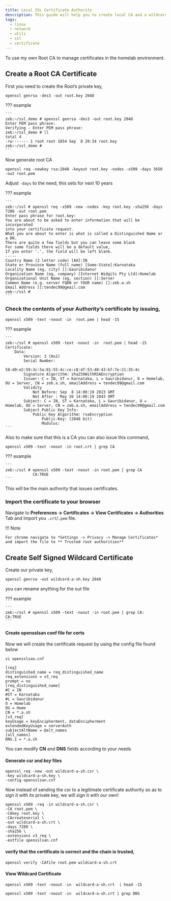 ```yaml
---
title: Local SSL Certificate Authority
description: This guide will help you to create local CA and a wildcard certificate for unlimited subdomains.
tags:
  - linux
  - network
  - utils
  - ssl
  - certificate
---
```


To use my own Root CA to manage certificates in the homelab environment.

## Create a Root CA Certificate

First you need to create the Root’s private key,

```
openssl genrsa -des3 -out root.key 2048
```

??? example

    ```
    zeb:~/ssl_demo # openssl genrsa -des3 -out root.key 2048
    Enter PEM pass phrase:
    Verifying - Enter PEM pass phrase:
    zeb:~/ssl_demo # ll
    total 4
    -rw------- 1 root root 1854 Sep  8 20:34 root.key
    zeb:~/ssl_demo #
    ```

Now generate root CA

```
openssl req -newkey rsa:2048 -keyout root.key -nodes -x509 -days 3650 -out root.pem
```

Adjust `-days` to the need, this sets for next 10 years

??? example

    ```
    zeb:~/ssl # openssl req -x509 -new -nodes -key root.key -sha256 -days 7200 -out root.pem
    Enter pass phrase for root.key:
    You are about to be asked to enter information that will be incorporated
    into your certificate request.
    What you are about to enter is what is called a Distinguished Name or a DN.
    There are quite a few fields but you can leave some blank
    For some fields there will be a default value,
    If you enter '.', the field will be left blank.
    -----
    Country Name (2 letter code) [AU]:IN
    State or Province Name (full name) [Some-State]:Karnataka
    Locality Name (eg, city) []:Gauribidanur
    Organization Name (eg, company) [Internet Widgits Pty Ltd]:Homelab
    Organizational Unit Name (eg, section) []:Server
    Common Name (e.g. server FQDN or YOUR name) []:zeb.a.sh
    Email Address []:tendec99@gmail.com
    zeb:~/ssl #
    ```

### Check the contents of your Authority’s certificate by issuing,

```
openssl x509 -text -noout -in  root.pem | head -15
```

??? example

    ```
    zeb:~/ssl # openssl x509 -text -noout -in  root.pem | head -15
    Certificate:
        Data:
            Version: 3 (0x2)
            Serial Number:
                58:d0:e2:59:3c:5a:01:55:4c:ce:c8:4f:53:40:43:bf:7e:21:35:4c
            Signature Algorithm: sha256WithRSAEncryption
            Issuer: C = IN, ST = Karnataka, L = Gauribidanur, O = Homelab, OU = Server, CN = zeb.a.sh, emailAddress = tendec99@gmail.com
            Validity
                Not Before: Sep  8 14:00:19 2023 GMT
                Not After : May 26 14:00:19 2043 GMT
            Subject: C = IN, ST = Karnataka, L = Gauribidanur, O = Homelab, OU = Server, CN = zeb.a.sh, emailAddress = tendec99@gmail.com
            Subject Public Key Info:
                Public Key Algorithm: rsaEncryption
                    Public-Key: (2048 bit)
                    Modulus:
    ```

Also to make sure that this is a CA you can also issue this command,

```
openssl x509 -text -noout -in root.crt | grep CA
```

??? example

    ```
    zeb:~/ssl # openssl x509 -text -noout -in root.pem | grep CA
                CA:TRUE
    ```

This will be the main authority that issues certificates.

### Import the certificate to your browser

Navigate to **Preferences -> Certificates -> View Certificates -> Authorities** Tab and Import you `.crt`/`.pem` file.

!!! Note

    For chrome navigate to *Settings -> Privacy -> Manage Certificates* and import the file to ** Trusted root authorities**

## Create Self Signed Wildcard Certificate

Create our private key,

```
openssl genrsa -out wildcard-a-sh.key 2048
```

you can rename anything for the out file

??? example

    ```
    zeb:~/ssl # openssl x509 -text -noout -in root.pem | grep CA:
    CA:TRUE
    ```

#### Create opensslsan conf file for certs

Now we will create the certificate request by using the config file found below

```
vi opensslsan.cnf
```

```
[req]
distinguished_name = req_distinguished_name
req_extensions = v3_req
prompt = no
[req_distinguished_name]
#C = IN
#ST = Karnataka
#L = Gauribidanur
O = Homelab
OU = Home
CN = *.a.sh
[v3_req]
keyUsage = keyEncipherment, dataEncipherment
extendedKeyUsage = serverAuth
subjectAltName = @alt_names
[alt_names]
DNS.1 = *.a.sh
```

You can modify **CN** and **DNS** fields according to your needs

#### Generate _csr_ and _key_ files

```
openssl req -new -out wildcard-a-sh.csr \
-key wildcard-a-sh.key \
-config opensslsan.cnf
```

Now instead of sending the csr to a legitimate certificate authority so as to sign it with its private key, we will sign it with our own!

```
openssl x509 -req -in wildcard-a-sh.csr \
-CA root.pem \
-CAkey root.key \
-CAcreateserial \
-out wildcard-a-sh.crt \
-days 7200 \
-sha256 \
-extensions v3_req \
-extfile opensslsan.cnf
```

#### verify that the certificate is correct and the chain is trusted,

```
openssl verify -CAfile root.pem wildcard-a-sh.crt
```

#### View Wildcard Certificate

```
openssl x509 -text -noout -in  wildcard-a-sh.crt  | head -15
```

```
openssl x509 -text -noout -in  wildcard-a-sh.crt | grep DNS
```

